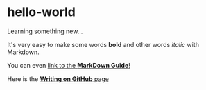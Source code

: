 # hello-world
Learning something new...

It's very easy to make some words **bold** and other words *italic* with Markdown.

You can even [link to the **MarkDown Guide**!](https://guides.github.com/features/mastering-markdown/)

Here is the [**Writing on GitHub** page](https://docs.github.com/en/github/writing-on-github)
